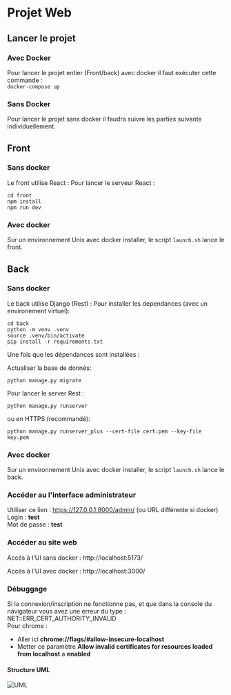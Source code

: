 # Projet Web
## Lancer le projet
### Avec Docker
Pour lancer le projet entier (Front/back) avec docker il faut exécuter cette commande :  
```docker-compose up```  
### Sans Docker
Pour lancer le projet sans docker il faudra suivre les parties suivante individuellement.  

## Front  
### Sans docker
Le front utilise React : 
Pour lancer le serveur React : 
```
cd front
npm install 
npm run dev
```
### Avec docker
Sur un environnement Unix avec docker installer, le script ```launch.sh``` lance le front.  

## Back
### Sans docker
Le back utilise Django (Rest) :
Pour installer les dependances (avec un environement virtuel):
```
cd back
python -m venv .venv     
source .venv/bin/activate
pip install -r requirements.txt
```

Une fois que les dépendances sont installées :

Actualiser la base de donnés:
```
python manage.py migrate
```

Pour lancer le server Rest :
```
python manage.py runserver
```

ou en HTTPS (recommandé): 
```
python manage.py runserver_plus --cert-file cert.pem --key-file key.pem
```

### Avec docker
Sur un environnement Unix avec docker installer, le script ```launch.sh``` lance le back.

### Accéder au l'interface administrateur 
Utiliser ce lien : https://127.0.0.1:8000/admin/ (ou URL différente si docker)  
Login : **test**  
Mot de passe : **test**

### Accéder au site web
Accés à l'UI sans docker : 
http://localhost:5173/

Accés à l'UI avec docker :
http://localhost:3000/

### Débuggage 
Si la connexion/inscription ne fonctionne pas, et que dans la console du navigateur vous avez une erreur du type : NET::ERR_CERT_AUTHORITY_INVALID  
Pour chrome :  
- Aller ici **chrome://flags/#allow-insecure-localhost**
- Metter ce paramètre **Allow invalid certificates for resources loaded from localhost** a **enabled**

#### Structure UML

![UML](./git_docs/uml.png)